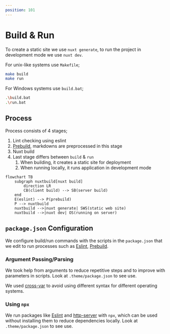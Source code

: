 ```yaml
---
position: 101
---
```


# Build & Run

To create a static site we use `nuxt generate`, to run the project in
development mode we use `nuxt dev`.

For unix-like systems use `Makefile`;

```bash
make build
make run
```

For Windows systems use `build.bat`;

```bash
.\build.bat
.\run.bat
```

## Process

Process consists of 4 stages;

1. Lint checking using eslint
1. [Prebuild][], markdowns are preprocessed in this stage
1. Nuxt build
1. Last stage differs between `build` & `run`
   1. When building, it creates a static site for deployment
   1. When running locally, it runs application in development mode

```mermaid
flowchart TB
    subgraph nuxtbuild[nuxt build]
        direction LR
        CB(client build) --> SB(server build)
    end
    E(eslint) --> P(prebuild)
    P --> nuxtbuild
    nuxtbuild -->|nuxt generate| SWS(static web site)
    nuxtbuild -->|nuxt dev| OS(running on server)
```

## `package.json` Configuration

We configure build/run commands with the scripts in the `package.json` that we
edit to run processes such as [Eslint][], [Prebuild][].

### Argument Passing/Parsing

We took help from arguments to reduce repetitive steps and to improve with
parameters in scripts. Look at `.theme/package.json` to see use.

We used [cross-var](https://www.npmjs.com/package/cross-var) to avoid using
different syntax for different operating systems.

### Using `npx`

We run packages like [Eslint][] and [http-server][] with `npx`, which can be
used without installing them to reduce dependencies locally. Look at
`.theme/package.json` to see use.

[Eslint]: https://eslint.org/
[http-server]: https://www.npmjs.com/package/http-server
[Prebuild]: https://github.com/mouseless/prebuild
